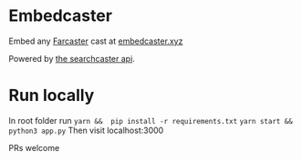 # Embedcaster

Embed any [Farcaster](https://www.farcaster.xyz/) cast at [embedcaster.xyz](https://embedcaster.xyz/)

Powered by [the searchcaster api](https://searchcaster.xyz/docs).


# Run locally
In root folder run
`yarn &&  pip install -r requirements.txt`
`yarn start && python3 app.py`
Then visit localhost:3000


PRs welcome